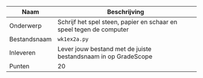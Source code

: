 | Naam         | Beschrijving                                                         |
|--------------|----------------------------------------------------------------------|
| Onderwerp    | Schrijf het spel steen, papier en schaar en speel tegen de computer  |
| Bestandsnaam | `wk1ex2a.py`                                                         |
| Inleveren    | Lever jouw bestand met de juiste bestandsnaam in op GradeScope       |
| Punten       | 20                                                                   |
